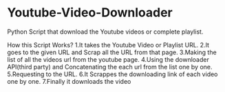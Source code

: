 # Youtube-Video-Downloader
Python Script that download the Youtube videos or complete playlist.

How this Script Works?
  1.It takes the Youtube Video or Playlist URL.
  2.It goes to the given URL and Scrap all the URL from that page.
  3.Making the list of all the  videos url from the youtube page.
  4.Using the downloader API(third party) and Concatenating the each url from the list one by one.
  5.Requesting to the URL.
  6.It Scrappes the downloading link of each video one by one.
  7.Finally it downloads the video 
